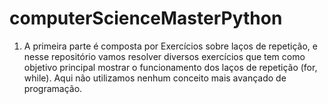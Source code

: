 # computerScienceMasterPython

1. A primeira parte é composta por Exercícios sobre laços de repetição, e nesse repositório vamos resolver diversos exercícios que tem 
como objetivo principal mostrar o funcionamento dos laços de repetição (for, while). Aqui não utilizamos nenhum conceito mais avançado 
de programação.
